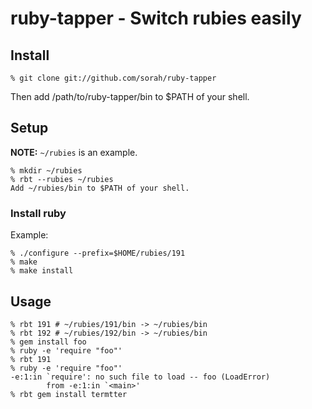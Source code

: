 # ruby-tapper - Switch rubies easily

## Install

    % git clone git://github.com/sorah/ruby-tapper

Then add /path/to/ruby-tapper/bin to $PATH of your shell.

## Setup

__NOTE:__ `~/rubies` is an example.

    % mkdir ~/rubies
    % rbt --rubies ~/rubies
    Add ~/rubies/bin to $PATH of your shell.

### Install ruby

Example:

    % ./configure --prefix=$HOME/rubies/191
    % make
    % make install

## Usage

    % rbt 191 # ~/rubies/191/bin -> ~/rubies/bin
    % rbt 192 # ~/rubies/192/bin -> ~/rubies/bin
    % gem install foo
    % ruby -e 'require "foo"'
    % rbt 191
    % ruby -e 'require "foo"'
    -e:1:in `require': no such file to load -- foo (LoadError)
            from -e:1:in `<main>'
    % rbt gem install termtter
